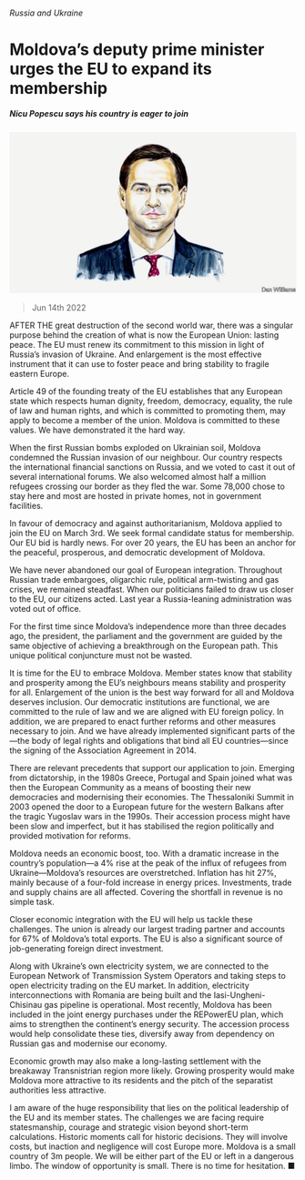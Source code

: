 ###### Russia and Ukraine

# Moldova’s deputy prime minister urges the EU to expand its membership 

##### Nicu Popescu says his country is eager to join 

![image](images/20220618_BID004.jpg) 

> Jun 14th 2022 

AFTER THE great destruction of the second world war, there was a singular purpose behind the creation of what is now the European Union: lasting peace. The EU must renew its commitment to this mission in light of Russia’s invasion of Ukraine. And enlargement is the most effective instrument that it can use to foster peace and bring stability to fragile eastern Europe. 

Article 49 of the founding treaty of the EU establishes that any European state which respects human dignity, freedom, democracy, equality, the rule of law and human rights, and which is committed to promoting them, may apply to become a member of the union. Moldova is committed to these values. We have demonstrated it the hard way. 

When the first Russian bombs exploded on Ukrainian soil, Moldova condemned the Russian invasion of our neighbour. Our country respects the international financial sanctions on Russia, and we voted to cast it out of several international forums. We also welcomed almost half a million refugees crossing our border as they fled the war. Some 78,000 chose to stay here and most are hosted in private homes, not in government facilities. 

In favour of democracy and against authoritarianism, Moldova applied to join the EU on March 3rd. We seek formal candidate status for membership. Our EU bid is hardly news. For over 20 years, the EU has been an anchor for the peaceful, prosperous, and democratic development of Moldova. 

We have never abandoned our goal of European integration. Throughout Russian trade embargoes, oligarchic rule, political arm-twisting and gas crises, we remained steadfast. When our politicians failed to draw us closer to the EU, our citizens acted. Last year a Russia-leaning administration was voted out of office. 

For the first time since Moldova’s independence more than three decades ago, the president, the parliament and the government are guided by the same objective of achieving a breakthrough on the European path. This unique political conjuncture must not be wasted.

It is time for the EU to embrace Moldova. Member states know that stability and prosperity among the EU’s neighbours means stability and prosperity for all. Enlargement of the union is the best way forward for all and Moldova deserves inclusion. Our democratic institutions are functional, we are committed to the rule of law and we are aligned with EU foreign policy. In addition, we are prepared to enact further reforms and other measures necessary to join. And we have already implemented significant parts of the —the body of legal rights and obligations that bind all EU countries—since the signing of the Association Agreement in 2014.

There are relevant precedents that support our application to join. Emerging from dictatorship, in the 1980s Greece, Portugal and Spain joined what was then the European Community as a means of boosting their new democracies and modernising their economies. The Thessaloniki Summit in 2003 opened the door to a European future for the western Balkans after the tragic Yugoslav wars in the 1990s. Their accession process might have been slow and imperfect, but it has stabilised the region politically and provided motivation for reforms.

Moldova needs an economic boost, too. With a dramatic increase in the country’s population—a 4% rise at the peak of the influx of refugees from Ukraine—Moldova’s resources are overstretched. Inflation has hit 27%, mainly because of a four-fold increase in energy prices. Investments, trade and supply chains are all affected. Covering the shortfall in revenue is no simple task.

Closer economic integration with the EU will help us tackle these challenges. The union is already our largest trading partner and accounts for 67% of Moldova’s total exports. The EU is also a significant source of job-generating foreign direct investment.

Along with Ukraine’s own electricity system, we are connected to the European Network of Transmission System Operators and taking steps to open electricity trading on the EU market. In addition, electricity interconnections with Romania are being built and the Iasi-Ungheni-Chisinau gas pipeline is operational. Most recently, Moldova has been included in the joint energy purchases under the REPowerEU plan, which aims to strengthen the continent’s energy security. The accession process would help consolidate these ties, diversify away from dependency on Russian gas and modernise our economy.

Economic growth may also make a long-lasting settlement with the breakaway Transnistrian region more likely. Growing prosperity would make Moldova more attractive to its residents and the pitch of the separatist authorities less attractive. 

I am aware of the huge responsibility that lies on the political leadership of the EU and its member states. The challenges we are facing require statesmanship, courage and strategic vision beyond short-term calculations. Historic moments call for historic decisions. They will involve costs, but inaction and negligence will cost Europe more. Moldova is a small country of 3m people. We will be either part of the EU or left in a dangerous limbo. The window of opportunity is small. There is no time for hesitation. ■


